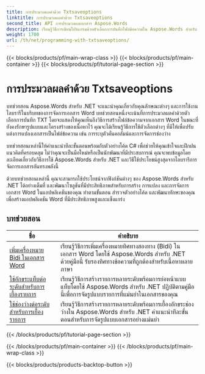 ```yaml
---
title: การประมวลผลคำด้วย Txtsaveoptions
linktitle: การประมวลผลคำด้วย Txtsaveoptions
second_title: API การประมวลผลเอกสาร Aspose.Words
description: เรียนรู้วิธีการเขียนโปรแกรมด้วยตัวเลือกการบันทึกไฟล์ข้อความใน Aspose.Words สำหรับ .NET เรียนรู้วิธีระบุการเข้ารหัส จัดรูปแบบข้อความ จัดการการแบ่งบรรทัด และอื่นๆ อีกมากมายด้วยบทช่วยสอนทีละขั้นตอนและตัวอย่างโค้ดใน C#
weight: 1700
url: /th/net/programming-with-txtsaveoptions/
---
```


{{< blocks/products/pf/main-wrap-class >}}
{{< blocks/products/pf/main-container >}}
{{< blocks/products/pf/tutorial-page-section >}}

# การประมวลผลคำด้วย Txtsaveoptions

บทช่วยสอน Aspose.Words สำหรับ .NET จะแนะนำคุณเกี่ยวกับคุณลักษณะต่างๆ และการใช้งานไลบรารีในบริบทของการจัดการเอกสาร Word บทช่วยสอนหนึ่งจะเน้นที่การประมวลผลคำด้วยตัวเลือกการบันทึก TXT โดยจะแสดงให้คุณเห็นถึงวิธีการสร้างไฟล์ข้อความจากเอกสาร Word ในขณะที่ยังคงรักษารูปแบบและโครงสร้างของเนื้อหาไว้ คุณจะได้เรียนรู้วิธีการใช้ตัวเลือกต่างๆ ที่มีให้เพื่อปรับแต่งการแปลงเอกสารเป็นไฟล์ข้อความ เช่น การระบุตัวคั่นคอลัมน์และการจัดการช่องว่าง

บทช่วยสอนเหล่านี้ให้คำแนะนำทีละขั้นตอนพร้อมกับตัวอย่างโค้ด C# เพื่อช่วยให้คุณเข้าใจและฝึกฝนแนวคิดที่ครอบคลุม ไม่ว่าคุณจะเป็นมือใหม่หรือเป็นนักพัฒนาที่มีประสบการณ์ คุณจะพบข้อมูลโดยละเอียดเกี่ยวกับวิธีการใช้ Aspose.Words สำหรับ .NET และวิธีใช้ประโยชน์สูงสุดจากไลบรารีการจัดการเอกสารอันทรงพลังนี้

ด้วยบทช่วยสอนเหล่านี้ คุณจะสามารถใช้ประโยชน์จากฟังก์ชันต่างๆ ของ Aspose.Words สำหรับ .NET ได้อย่างเต็มที่ และพัฒนาโซลูชันที่มีประสิทธิภาพสำหรับการสร้าง การแปลง และการจัดการเอกสาร Word ในแอปพลิเคชันของคุณ ทำตามขั้นตอน สำรวจตัวอย่างโค้ด และพัฒนาทักษะของคุณเพื่อสร้างแอปพลิเคชัน Word ที่มีประสิทธิภาพสูงและแข็งแกร่ง

 ## บทช่วยสอน
| ชื่อ | คำอธิบาย |
| --- | --- |
| [เพิ่มเครื่องหมาย Bidi ในเอกสาร Word](./add-bidi-marks/) | เรียนรู้วิธีการเพิ่มเครื่องหมายทิศทางสองทาง (Bidi) ในเอกสาร Word โดยใช้ Aspose.Words สำหรับ .NET ด้วยคู่มือนี้ รับรองทิศทางข้อความที่ถูกต้องสำหรับเนื้อหาหลายภาษา |
| [ใช้อักขระแท็บต่อระดับสำหรับการเยื้องรายการ](./use-tab-character-per-level-for-list-indentation/) | เรียนรู้วิธีการสร้างรายการหลายระดับพร้อมการย่อหน้าแบบแท็บโดยใช้ Aspose.Words สำหรับ .NET ปฏิบัติตามคู่มือนี้เพื่อการจัดรูปแบบรายการที่แม่นยำในเอกสารของคุณ |
| [ใช้ช่องว่างต่อระดับสำหรับการเยื้องรายการ](./use-space-character-per-level-for-list-indentation/) | เรียนรู้วิธีการสร้างรายการหลายระดับพร้อมการเยื้องอักขระช่องว่างใน Aspose.Words สำหรับ .NET คำแนะนำทีละขั้นตอนสำหรับการจัดรูปแบบเอกสารอย่างแม่นยำ |
{{< /blocks/products/pf/tutorial-page-section >}}

{{< /blocks/products/pf/main-container >}}
{{< /blocks/products/pf/main-wrap-class >}}

{{< blocks/products/products-backtop-button >}}
